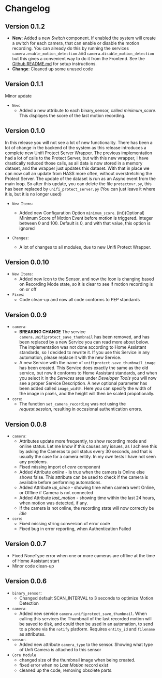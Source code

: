 # Changelog

## Version 0.1.2

* **New**: Added a new *Switch* component. If enabled the system will create a switch for each camera, that can enable or disable the motion recording. You can already do this by running the services `camera.enable_motion_detection` and `camera.disable_motion_detection` but this gives a convenient way to do it from the Frontend. See the [Github README.md](https://github.com/briis/unifiprotect/blob/master/README.md) for setup instructions.
* **Change**: Cleaned up some unused code

## Version 0.1.1

Minor update

* `New`:
  * Added a new attribute to each binary_sensor, called *minimum_score*. This displayes the score of the last motion recording.

## Version 0.1.0

In this release you will not see a lot of new functionality. There has been a lot of change in the backend of the system as this release introduces a complete new Unifi Protect Server Wrapper. The previous implementation had a lot of calls to the Protect Server, but with this new wrapper, I have drastically reduced those calls, as all data is now stored in a memory dataset, and the wrapper just updates this dataset. With that in place we can now call an update from HASS more often, without overstretching the Protect Server. The update of the dataset is run as an Async event from the main loop. So after this update, you can delete the file `protectnvr.py`, this has been replaced by `unifi_protect_server.py` (You can just leave it where it is, but it is no longer used)

* `New Items`:
  * Added new Configuration Option `minimum_score`. (int)(Optional) Minimum Score of Motion Event before motion is triggered. Integer between 0 and 100. Default is 0, and with that value, this option is ignored  

* `Changes`:
  * A lot of changes to all modules, due to new Unifi Protect Wrapper.

## Version 0.0.10

* `New Items`:
  * Added new Icon to the Sensor, and now the Icon is changing based on Recording Mode state, so it is clear to see if motion recording is on or off
* `Fixes`:
  * Code clean-up and now all code conforms to PEP standards

## Version 0.0.9

* `camera`:
  * **BREAKING CHANGE** The service `camera.unifiprotect_save_thumbnail` has been removed, and has been replaced by a new Service you can read more about below. The implementation was not done according to Home Assistant standards, so I decided to rewrite it. If you use this Service in any automation, please replace it with the new Service.
  * A new Service with the name of `unifiprotect.save_thumbnail_image` has been created. This Service does exactly the same as the old service, but now it conforms to Home Assistant standards, and when you select it in the *Services* area under *Developer Tools* you will now see a proper Service Description. A new optional parameter has been added called `image_width`. Here you can specify the width of the image in pixels, and the height will then be scaled propotionally.
* `core`:
  * The function `set_camera_recording` was not using the *request.session*, resulting in occasional authentication errors.

## Version 0.0.8

* `camera`:
  * Attributes update more frequently, to show recording mode and online status. Let me know if this causes any issues, as I achieve this by asking the Cameras to poll status every 30 seconds, and that is usually the case for a camera entity. In my own tests I have not seen any problems.
  * Fixed missing import of *core* component
  * Added Attribute *online* - Is true when the camera is Online else shows false. This attribute can be used to check if the camera is available before performing automations.
  * Added Attribute *up_since* - showing time when camera went Online, or Offline if Camera is not connected
  * Added Attribute *last_motion* - showing time within the last 24 hours, when motion was detected, if any.
  * If the camera is not online, the recording state will now correctly be *idle*
* `core`:
  * Fixed missing string conversion of error code
  * Fixed bug in error reporting, when Authentication Failed

## Version 0.0.7

* Fixed NoneType error when one or more cameras are offline at the time of Home Assistant start
* Minor code clean-up

## Version 0.0.6

* `binary_sensor`:
  * Changed default SCAN_INTERVAL to 3 seconds to optimize Motion Detection
* `camera`:
  * Added new service `camera.unifiprotect_save_thumbnail`. When calling this services the Thumbnail of the last recorded motion will be saved to disk, and could then be used in an automation, to send to a phone via the `notify` platform. Requires `entity_id` and `filename` as attributes.
* `sensor`:
  * Added new attribute `camera_type` to the sensor. Showing what type of Unfi Camera is attached to this sensor
* `Core Module`
  * changed size of the thumbnail image when being created.
  * fixed error when no *Last Motion* record exist
  * cleaned up the code, removing obsolete parts.
  